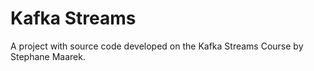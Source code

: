 # Kafka Streams
A project with source code developed on the Kafka Streams Course by Stephane Maarek.
